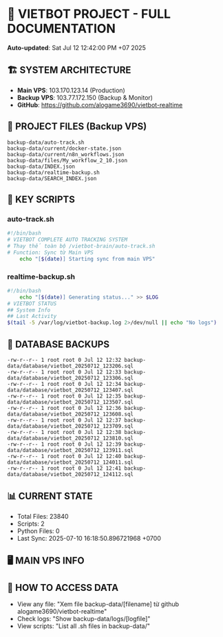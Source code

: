 # 🤖 VIETBOT PROJECT - FULL DOCUMENTATION
**Auto-updated**: Sat Jul 12 12:42:00 PM +07 2025

## 🏗️ SYSTEM ARCHITECTURE
- **Main VPS**: 103.170.123.14 (Production)
- **Backup VPS**: 103.77.172.150 (Backup & Monitor)
- **GitHub**: https://github.com/alogame3690/vietbot-realtime

## 📁 PROJECT FILES (Backup VPS)
```
backup-data/auto-track.sh
backup-data/current/docker-state.json
backup-data/current/n8n_workflows.json
backup-data/files/My_workflow_2_10.json
backup-data/INDEX.json
backup-data/realtime-backup.sh
backup-data/SEARCH_INDEX.json
```

## 🔧 KEY SCRIPTS
### auto-track.sh
```bash
#!/bin/bash
# VIETBOT COMPLETE AUTO TRACKING SYSTEM
# Thay thế toàn bộ /vietbot-brain/auto-track.sh
# Function: Sync từ Main VPS
    echo "[$(date)] Starting sync from main VPS"
```
### realtime-backup.sh
```bash
#!/bin/bash
    echo "[$(date)] Generating status..." >> $LOG
# VIETBOT STATUS
## System Info
## Last Activity
$(tail -5 /var/log/vietbot-backup.log 2>/dev/null || echo "No logs")
```

## 💾 DATABASE BACKUPS
```
-rw-r--r-- 1 root root 0 Jul 12 12:32 backup-data/database/vietbot_20250712_123206.sql
-rw-r--r-- 1 root root 0 Jul 12 12:33 backup-data/database/vietbot_20250712_123306.sql
-rw-r--r-- 1 root root 0 Jul 12 12:34 backup-data/database/vietbot_20250712_123407.sql
-rw-r--r-- 1 root root 0 Jul 12 12:35 backup-data/database/vietbot_20250712_123507.sql
-rw-r--r-- 1 root root 0 Jul 12 12:36 backup-data/database/vietbot_20250712_123608.sql
-rw-r--r-- 1 root root 0 Jul 12 12:37 backup-data/database/vietbot_20250712_123709.sql
-rw-r--r-- 1 root root 0 Jul 12 12:38 backup-data/database/vietbot_20250712_123810.sql
-rw-r--r-- 1 root root 0 Jul 12 12:39 backup-data/database/vietbot_20250712_123911.sql
-rw-r--r-- 1 root root 0 Jul 12 12:40 backup-data/database/vietbot_20250712_124011.sql
-rw-r--r-- 1 root root 0 Jul 12 12:41 backup-data/database/vietbot_20250712_124112.sql
```

## 📊 CURRENT STATE
- Total Files: 23840
- Scripts: 2
- Python Files: 0
- Last Sync: 2025-07-10 16:18:50.896721968 +0700

## 🖥️ MAIN VPS INFO


## 🚨 HOW TO ACCESS DATA
- View any file: "Xem file backup-data/[filename] từ github alogame3690/vietbot-realtime"
- Check logs: "Show backup-data/logs/[logfile]"
- View scripts: "List all .sh files in backup-data/"
